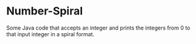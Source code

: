 Number-Spiral
=============

Some Java code that accepts an integer and prints the integers from 0 to that input integer in a spiral format.